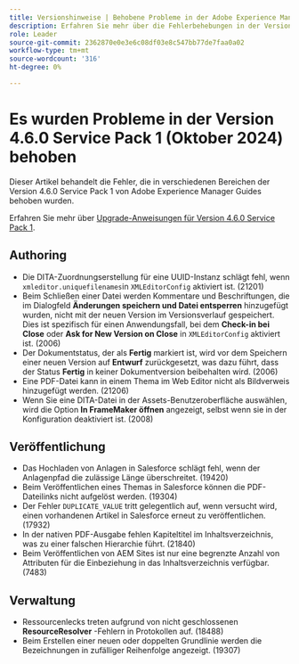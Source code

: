 ```yaml
---
title: Versionshinweise | Behobene Probleme in der Adobe Experience Manager Guides-Version 4.6.0 Service Pack 1
description: Erfahren Sie mehr über die Fehlerbehebungen in der Version 4.6.0 Service Pack 1 von Adobe Experience Manager Guides.
role: Leader
source-git-commit: 2362870e0e3e6c08df03e8c547bb77de7faa0a02
workflow-type: tm+mt
source-wordcount: '316'
ht-degree: 0%

---
```



# Es wurden Probleme in der Version 4.6.0 Service Pack 1 (Oktober 2024) behoben


Dieser Artikel behandelt die Fehler, die in verschiedenen Bereichen der Version 4.6.0 Service Pack 1 von Adobe Experience Manager Guides behoben wurden.

Erfahren Sie mehr über [Upgrade-Anweisungen für Version 4.6.0 Service Pack 1](upgrade-instructions-4-6-0-sp1.md).

## Authoring

- Die DITA-Zuordnungserstellung für eine UUID-Instanz schlägt fehl, wenn `xmleditor.uniquefilenames`in `XMLEditorConfig` aktiviert ist. (21201)
- Beim Schließen einer Datei werden Kommentare und Beschriftungen, die im Dialogfeld **Änderungen speichern und Datei entsperren** hinzugefügt wurden, nicht mit der neuen Version im Versionsverlauf gespeichert. Dies ist spezifisch für einen Anwendungsfall, bei dem **Check-in bei Close** oder **Ask for New Version on Close** in `XMLEditorConfig` aktiviert ist. (2006)
- Der Dokumentstatus, der als **Fertig** markiert ist, wird vor dem Speichern einer neuen Version auf **Entwurf** zurückgesetzt, was dazu führt, dass der Status **Fertig** in keiner Dokumentversion beibehalten wird. (2006)
- Eine PDF-Datei kann in einem Thema im Web Editor nicht als Bildverweis hinzugefügt werden. (21206)
- Wenn Sie eine DITA-Datei in der Assets-Benutzeroberfläche auswählen, wird die Option **In FrameMaker öffnen** angezeigt, selbst wenn sie in der Konfiguration deaktiviert ist. (2008)


## Veröffentlichung

- Das Hochladen von Anlagen in Salesforce schlägt fehl, wenn der Anlagenpfad die zulässige Länge überschreitet. (19420)
- Beim Veröffentlichen eines Themas in Salesforce können die PDF-Dateilinks nicht aufgelöst werden. (19304)
- Der Fehler `DUPLICATE_VALUE` tritt gelegentlich auf, wenn versucht wird, einen vorhandenen Artikel in Salesforce erneut zu veröffentlichen. (17932)
- In der nativen PDF-Ausgabe fehlen Kapiteltitel im Inhaltsverzeichnis, was zu einer falschen Hierarchie führt. (21840)
- Beim Veröffentlichen von AEM Sites ist nur eine begrenzte Anzahl von Attributen für die Einbeziehung in das Inhaltsverzeichnis verfügbar. (7483)

## Verwaltung

- Ressourcenlecks treten aufgrund von nicht geschlossenen **ResourceResolver** -Fehlern in Protokollen auf. (18488)
- Beim Erstellen einer neuen oder doppelten Grundlinie werden die Bezeichnungen in zufälliger Reihenfolge angezeigt. (19307)









